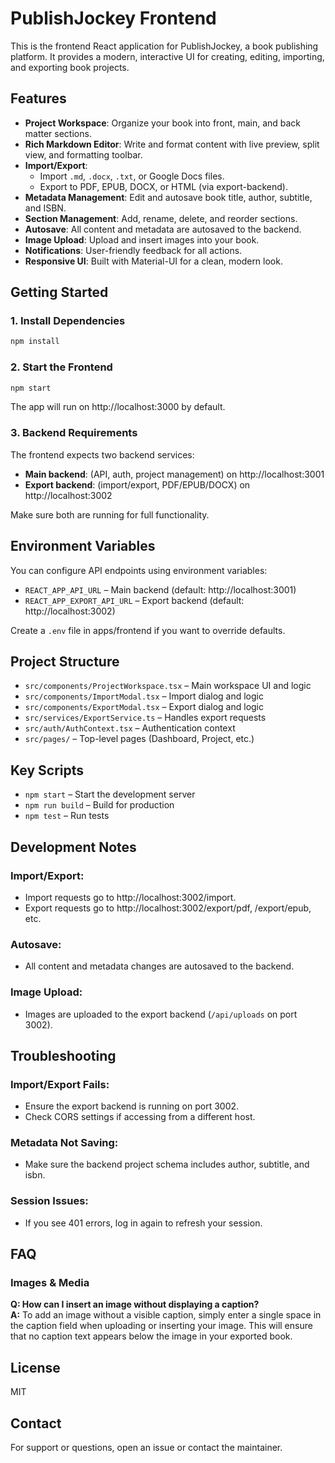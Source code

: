 # PublishJockey Frontend

This is the frontend React application for PublishJockey, a book publishing platform. It provides a modern, interactive UI for creating, editing, importing, and exporting book projects.

## Features

- **Project Workspace**: Organize your book into front, main, and back matter sections.
- **Rich Markdown Editor**: Write and format content with live preview, split view, and formatting toolbar.
- **Import/Export**:
  - Import `.md`, `.docx`, `.txt`, or Google Docs files.
  - Export to PDF, EPUB, DOCX, or HTML (via export-backend).
- **Metadata Management**: Edit and autosave book title, author, subtitle, and ISBN.
- **Section Management**: Add, rename, delete, and reorder sections.
- **Autosave**: All content and metadata are autosaved to the backend.
- **Image Upload**: Upload and insert images into your book.
- **Notifications**: User-friendly feedback for all actions.
- **Responsive UI**: Built with Material-UI for a clean, modern look.

## Getting Started

### 1. Install Dependencies

```bash
npm install
```

### 2. Start the Frontend

```bash
npm start
```

The app will run on http://localhost:3000 by default.

### 3. Backend Requirements

The frontend expects two backend services:
- **Main backend**: (API, auth, project management) on http://localhost:3001
- **Export backend**: (import/export, PDF/EPUB/DOCX) on http://localhost:3002

Make sure both are running for full functionality.

## Environment Variables

You can configure API endpoints using environment variables:
- `REACT_APP_API_URL` – Main backend (default: http://localhost:3001)
- `REACT_APP_EXPORT_API_URL` – Export backend (default: http://localhost:3002)

Create a `.env` file in apps/frontend if you want to override defaults.

## Project Structure

- `src/components/ProjectWorkspace.tsx` – Main workspace UI and logic
- `src/components/ImportModal.tsx` – Import dialog and logic
- `src/components/ExportModal.tsx` – Export dialog and logic
- `src/services/ExportService.ts` – Handles export requests
- `src/auth/AuthContext.tsx` – Authentication context
- `src/pages/` – Top-level pages (Dashboard, Project, etc.)

## Key Scripts

- `npm start` – Start the development server
- `npm run build` – Build for production
- `npm test` – Run tests

## Development Notes

### Import/Export:
- Import requests go to http://localhost:3002/import.
- Export requests go to http://localhost:3002/export/pdf, /export/epub, etc.

### Autosave:
- All content and metadata changes are autosaved to the backend.

### Image Upload:
- Images are uploaded to the export backend (`/api/uploads` on port 3002).

## Troubleshooting

### Import/Export Fails:
- Ensure the export backend is running on port 3002.
- Check CORS settings if accessing from a different host.

### Metadata Not Saving:
- Make sure the backend project schema includes author, subtitle, and isbn.

### Session Issues:
- If you see 401 errors, log in again to refresh your session.

## FAQ

### Images & Media

**Q: How can I insert an image without displaying a caption?**  
**A:** To add an image without a visible caption, simply enter a single space in the caption field when uploading or inserting your image. This will ensure that no caption text appears below the image in your exported book.

## License

MIT

## Contact

For support or questions, open an issue or contact the maintainer.